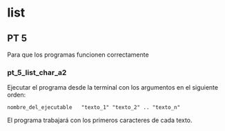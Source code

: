 
# list

## PT 5
Para que los programas funcionen correctamente

### pt_5_list_char_a2
Ejecutar el programa desde la terminal con los argumentos en el siguiente orden:

`nombre_del_ejecutable   "texto_1" "texto_2" .. "texto_n"`

El programa trabajará con los primeros caracteres de cada texto.